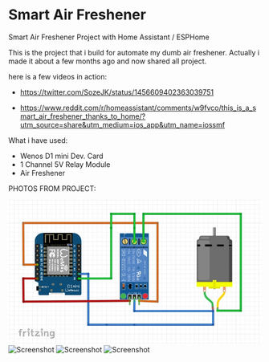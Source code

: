 # Smart Air Freshener
Smart Air Freshener Project with Home Assistant / ESPHome


This is the project that i build for automate my dumb air freshener. Actually i made it about a few months ago and now shared all project.

here is a few videos in action:

- https://twitter.com/SozeJK/status/1456609402363039751

- https://www.reddit.com/r/homeassistant/comments/w9fvco/this_is_a_smart_air_freshener_thanks_to_home/?utm_source=share&utm_medium=ios_app&utm_name=iossmf


What i have used:

- Wenos D1 mini Dev. Card
- 1 Channel 5V Relay Module
- Air Freshener

PHOTOS FROM PROJECT:

![Screenshot](https://github.com/ofilis/smartairfreshener/blob/main/photos/IMG_1243.JPG)
![Screenshot](https://github.com/ofilis/smartairfreshener/blob/main/photos/IMG_1242.HEIC)
![Screenshot](https://github.com/ofilis/smartairfreshener/blob/main/photos/IMG_1241.HEIC)
![Screenshot](https://github.com/ofilis/smartairfreshener/blob/main/photos/IMG_1240.HEIC)

